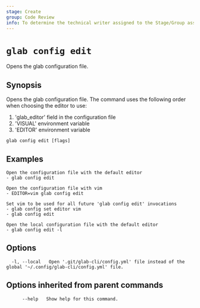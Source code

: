 ```yaml
---
stage: Create
group: Code Review
info: To determine the technical writer assigned to the Stage/Group associated with this page, see https://about.gitlab.com/handbook/product/ux/technical-writing/#assignments
---
```


<!--
This documentation is auto generated by a script.
Please do not edit this file directly. Run `make gen-docs` instead.
-->

# `glab config edit`

Opens the glab configuration file.

## Synopsis

Opens the glab configuration file.
The command uses the following order when choosing the editor to use:

1. 'glab_editor' field in the configuration file
2. 'VISUAL' environment variable
3. 'EDITOR' environment variable

```plaintext
glab config edit [flags]
```

## Examples

```plaintext
Open the configuration file with the default editor
- glab config edit

Open the configuration file with vim
- EDITOR=vim glab config edit

Set vim to be used for all future 'glab config edit' invocations
- glab config set editor vim
- glab config edit

Open the local configuration file with the default editor
- glab config edit -l

```

## Options

```plaintext
  -l, --local   Open '.git/glab-cli/config.yml' file instead of the global '~/.config/glab-cli/config.yml' file.
```

## Options inherited from parent commands

```plaintext
      --help   Show help for this command.
```
